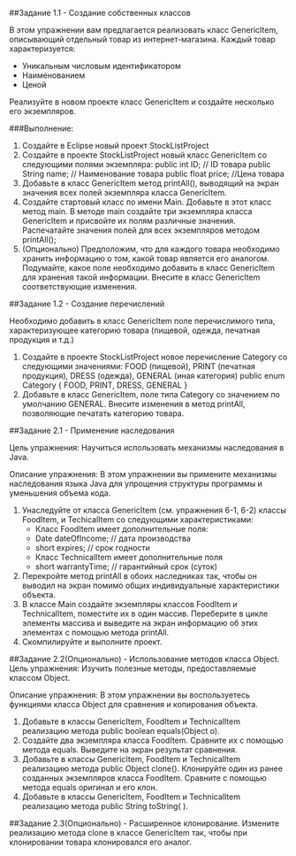 ##Задание 1.1 - Создание собственных классов

В этом упражнении вам предлагается реализовать класс GenericItem,
описывающий отдельный товар из интернет-магазина. Каждый товар характеризуется:
- Уникальным числовым идентификатором
- Наименованием
- Ценой

Реализуйте в новом проекте класс GenericItem и создайте несколько его экземпляров.

###Выполнение: 
1. Создайте в Eclipse новый проект StockListProject
2. Создайте в проекте StockListProject новый класс GenericItem со следующими полями экземпляра:
    public int ID; // ID товара
    public String name; // Наименование товара
    public float price; //Цена товара
3. Добавьте в класс GenericItem метод printAll(), выводящий на экран значения всех полей экземпляра класса GenericItem. 
4. Создайте стартовый класс по имени Main. Добавьте в этот класс метод main. В методе main создайте три экземпляра класса GenericItem и присвойте их полям различные значения. Распечатайте значения полей для всех экземпляров методом printAll();
5. (Опционально) Предположим, что для каждого товара необходимо хранить информацию о том, какой товар является его аналогом. Подумайте, какое поле необходимо добавить в класс GenericItem для хранения такой информации. Внесите в класс GenericItem соответствующие изменения.

##Задание 1.2 - Создание перечислений

Необходимо добавить в класс GenericItem поле перечислимого типа,
характеризующее категорию товара (пищевой, одежда, печатная продукция и т.д.)
1. Создайте в проекте StockListProject новое перечисление Category со следующими значениями: FOOD (пищевой), PRINT (печатная продукция), DRESS (одежда), GENERAL (иная категория) public enum Category { FOOD, PRINT, DRESS, GENERAL }
2. Добавьте в класс GenericItem, поле типа Category со значением по умолчанию GENERAL. Внесите изменения в метод printAll, позволяющие печатать категорию товара.

##Задание 2.1 - Применение наследования

Цель упражнения: Научиться использовать механизмы наследования в Java.

Описание упражнения: В этом упражнении вы примените механизмы наследования языка Java для упрощения структуры программы и уменьшения объема кода.
1. Унаследуйте от класса GenericItem (см. упражнения 6-1, 6-2) классы FoodItem, и TechicalItem со следующими характеристиками:
    - Класс FoodItem имеет дополнительные поля:
    - Date dateOfIncome; // дата производства
    - short expires; // срок годности
    - Класс TechnicalItem имеет дополнительные поля
    - short warrantyTime; // гарантийный срок (суток)
2. Перекройте метод printAll в обоих наследниках так, чтобы он выводил на экран помимо общих
индивидуальные характеристики объекта.
3. В классе Main создайте экземпляры классов FoodItem и TechnicalItem, поместите их в один массив. Переберите в цикле элементы массива и выведите на экран информацию об этих элементах с помощью метода printAll.
4. Скомпилируйте и выполните проект.

##Задание 2.2(Опционально) - Использование методов класса Object.
Цель упражнения: Изучить полезные методы, предоставляемые классом Object.

Описание упражнения: В этом упражнении вы воспользуетесь функциями класса Object для сравнения и копирования объекта.
1. Добавьте в классы GenericItem, FoodItem и TechnicalItem реализацию метода
public boolean equals(Object o).
2. Создайте два экземпляра класса FoodItem. Сравните их с помощью метода equals. Выведите на экран результат сравнения.
3. Добавьте в классы GenericItem, FoodItem и TechnicalItem реализацию метода
public Object clone(). Клонируйте один из ранее созданных экземпляров класса
FoodItem. Сравните с помощью метода equals оригинал и его клон.
4. Добавьте в классы GenericItem, FoodItem и TechnicalItem реализацию метода
public String toString( ).

##Задание 2.3(Опционально) - Расширенное клонирование.
Измените реализацию метода clone в классе GenericItem так, чтобы при клонировании товара клонировался его аналог.
